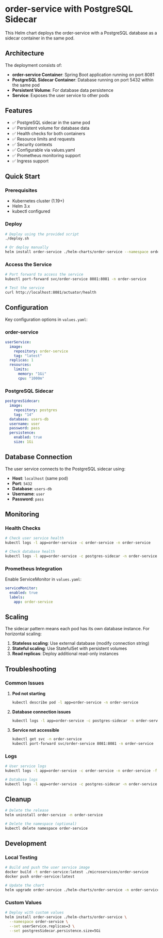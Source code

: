 # order-service with PostgreSQL Sidecar

This Helm chart deploys the order-service with a PostgreSQL database as a sidecar container in the same pod.

## Architecture

The deployment consists of:
- **order-service Container**: Spring Boot application running on port 8081
- **PostgreSQL Sidecar Container**: Database running on port 5432 within the same pod
- **Persistent Volume**: For database data persistence
- **Service**: Exposes the user service to other pods

## Features

- ✅ PostgreSQL sidecar in the same pod
- ✅ Persistent volume for database data
- ✅ Health checks for both containers
- ✅ Resource limits and requests
- ✅ Security contexts
- ✅ Configurable via values.yaml
- ✅ Prometheus monitoring support
- ✅ Ingress support

## Quick Start

### Prerequisites

- Kubernetes cluster (1.19+)
- Helm 3.x
- kubectl configured

### Deploy

```bash
# Deploy using the provided script
./deploy.sh

# Or deploy manually
helm install order-service ./helm-charts/order-service --namespace order-service --create-namespace
```

### Access the Service

```bash
# Port forward to access the service
kubectl port-forward svc/order-service 8081:8081 -n order-service

# Test the service
curl http://localhost:8081/actuator/health
```

## Configuration

Key configuration options in `values.yaml`:

### order-service
```yaml
userService:
  image:
    repository: order-service
    tag: "latest"
  replicas: 1
  resources:
    limits:
      memory: "1Gi"
      cpu: "1000m"
```

### PostgreSQL Sidecar
```yaml
postgresSidecar:
  image:
    repository: postgres
    tag: "14"
  database: users-db
  username: user
  password: pass
  persistence:
    enabled: true
    size: 1Gi
```

## Database Connection

The user service connects to the PostgreSQL sidecar using:
- **Host**: `localhost` (same pod)
- **Port**: `5432`
- **Database**: `users-db`
- **Username**: `user`
- **Password**: `pass`

## Monitoring

### Health Checks
```bash
# Check user service health
kubectl logs -l app=order-service -c order-service -n order-service

# Check database health
kubectl logs -l app=order-service -c postgres-sidecar -n order-service
```

### Prometheus Integration
Enable ServiceMonitor in `values.yaml`:
```yaml
serviceMonitor:
  enabled: true
  labels:
    app: order-service
```

## Scaling

The sidecar pattern means each pod has its own database instance. For horizontal scaling:

1. **Stateless scaling**: Use external database (modify connection string)
2. **Stateful scaling**: Use StatefulSet with persistent volumes
3. **Read replicas**: Deploy additional read-only instances

## Troubleshooting

### Common Issues

1. **Pod not starting**
   ```bash
   kubectl describe pod -l app=order-service -n order-service
   ```

2. **Database connection issues**
   ```bash
   kubectl logs -l app=order-service -c postgres-sidecar -n order-service
   ```

3. **Service not accessible**
   ```bash
   kubectl get svc -n order-service
   kubectl port-forward svc/order-service 8081:8081 -n order-service
   ```

### Logs
```bash
# User service logs
kubectl logs -l app=order-service -c order-service -n order-service -f

# Database logs
kubectl logs -l app=order-service -c postgres-sidecar -n order-service -f
```

## Cleanup

```bash
# Delete the release
helm uninstall order-service -n order-service

# Delete the namespace (optional)
kubectl delete namespace order-service
```

## Development

### Local Testing
```bash
# Build and push the user service image
docker build -t order-service:latest ./microservices/order-service
docker push order-service:latest

# Update the chart
helm upgrade order-service ./helm-charts/order-service -n order-service
```

### Custom Values
```bash
# Deploy with custom values
helm install order-service ./helm-charts/order-service \
  --namespace order-service \
  --set userService.replicas=3 \
  --set postgresSidecar.persistence.size=5Gi
```
